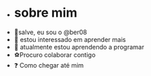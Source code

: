 - # sobre mim
-  :call_me_hand:salve, eu sou o @ber08
- 👀 estou interessado em aprender mais
- :crocodile: atualmente estou aprendendo a programar
-  :soccer:Procuro colaborar contigo
- :question: Como chegar até mim 
